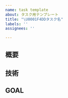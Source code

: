 ```yaml
---
name: task template
about: タスク用テンプレート
title: "\U0001F4DDタスク名"
labels: ''
assignees: ''

---
```


## 概要

## 技術

## GOAL
